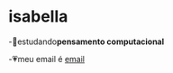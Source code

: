 # isabella
-:kiss:estudando**pensamento computacional**

-:heartpulse:meu email é [email](isabella.caminski@escola.pr.gov.br)
